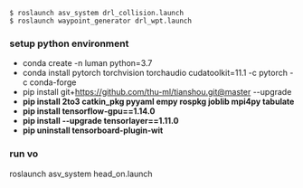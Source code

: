 ```
$ roslaunch asv_system drl_collision.launch
$ roslaunch waypoint_generator drl_wpt.launch
```

### setup python environment
- conda create -n luman python=3.7
- conda install pytorch torchvision torchaudio cudatoolkit=11.1 -c pytorch -c conda-forge
- pip install git+https://github.com/thu-ml/tianshou.git@master --upgrade
- **pip install 2to3 catkin_pkg pyyaml empy rospkg joblib mpi4py tabulate**
- **pip install tensorflow-gpu==1.14.0**
- **pip install --upgrade tensorlayer==1.11.0**
- **pip uninstall tensorboard-plugin-wit**

### run vo

roslaunch asv_system head_on.launch

